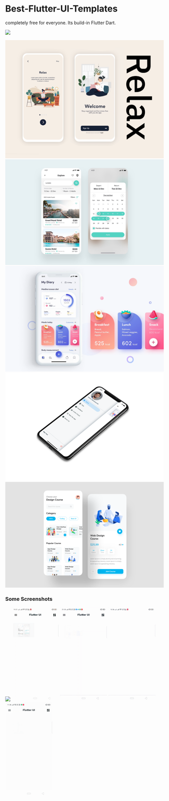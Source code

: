# Best-Flutter-UI-Templates

completely free for everyone. Its build-in Flutter Dart.

<a href="https://www.maixuanviet.com/"><img src="https://cdn.buymeacoffee.com/buttons/v2/default-yellow.png" height="60"></a>

![Image](assets/introduction_animation/introduction_animation.png)
![Image](assets/hotel/hotel_booking.png)
![Image](assets/fitness_app/fitness_app.png)
![Image](images/custom_drawer.png)
![Image](assets/design_course/design_course.png)

### Some Screenshots

<img src="images/introduction_animation.gif" height="300em">
<img src="images/hotel_booking.gif" height="300em">
<img src="images/custom_drawer.gif" height="300em">
<img src="images/fitness_app.gif" height="300em" /> 
<img src="images/design_course.gif" height="300em" />
